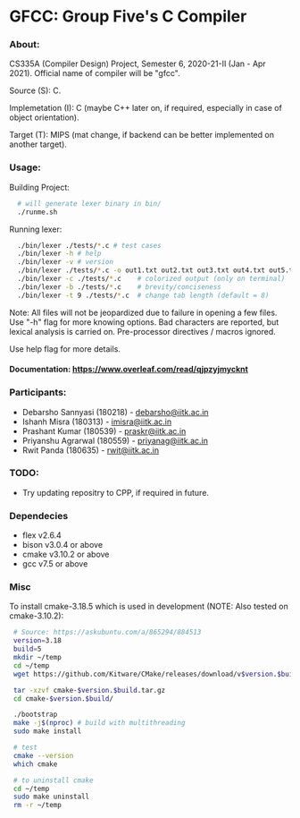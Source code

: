 # GFCC: Group Five's C Compiler

### About:
CS335A (Compiler Design) Project, Semester 6, 2020-21-II (Jan - Apr 2021).
Official name of compiler will be "gfcc".

Source (S): C.

Implemetation (I): C (maybe C++ later on, if required, especially in case of object orientation).

Target (T): MIPS (mat change, if backend can be better implemented on another target).

### Usage:
Building Project:
```bash
  # will generate lexer binary in bin/
  ./runme.sh  
```

Running lexer:
```bash
  ./bin/lexer ./tests/*.c # test cases
  ./bin/lexer -h # help
  ./bin/lexer -v # version
  ./bin/lexer ./tests/*.c -o out1.txt out2.txt out3.txt out4.txt out5.txt
  ./bin/lexer -c ./tests/*.c	# colorized output (only on terminal)
  ./bin/lexer -b ./tests/*.c	# brevity/conciseness
  ./bin/lexer -t 9 ./tests/*.c	# change tab length (default = 8)
```

Note: All files will not be jeopardized due to failure in opening a few files.
Use "-h" flag for more knowing options. Bad characters are reported, but
lexical analysis is carried on. Pre-processor directives / macros ignored.

Use help flag for more details.

#### Documentation: https://www.overleaf.com/read/qjpzyjmycknt

### Participants:
 - Debarsho Sannyasi (180218) - debarsho@iitk.ac.in
 - Ishanh Misra (180313) - imisra@iitk.ac.in
 - Prashant Kumar (180539) - praskr@iitk.ac.in
 - Priyanshu Agrarwal (180559) - priyanag@iitk.ac.in
 - Rwit Panda (180635) - rwit@iitk.ac.in

### TODO:
 - Try updating repositry to CPP, if required in future.

### Dependecies
 - flex v2.6.4
 - bison v3.0.4 or above
 - cmake v3.10.2 or above
 - gcc v7.5 or above


 ### Misc
  To install cmake-3.18.5 which is used in development (NOTE: Also tested on cmake-3.10.2):
 ```bash
  # Source: https://askubuntu.com/a/865294/884513
  version=3.18
  build=5
  mkdir ~/temp
  cd ~/temp
  wget https://github.com/Kitware/CMake/releases/download/v$version.$build/cmake-$version.$build.tar.gz

  tar -xzvf cmake-$version.$build.tar.gz
  cd cmake-$version.$build/

  ./bootstrap
  make -j$(nproc) # build with multithreading
  sudo make install

  # test
  cmake --version
  which cmake

  # to uninstall cmake
  cd ~/temp
  sudo make uninstall
  rm -r ~/temp
 ```
 
